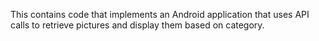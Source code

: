 This contains code that implements an Android application that uses API calls to retrieve pictures and display them based on category.
